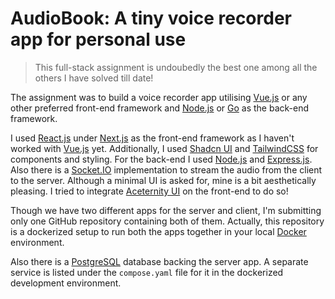 # AudioBook: A tiny voice recorder app for personal use

> This full-stack assignment is undoubedly the best one among all the others I have solved till date!

The assignment was to build a voice recorder app utilising [Vue.js](https://vuejs.org/) or any other preferred front-end framework and [Node.js](https://nodejs.org/en) or [Go](https://go.dev/) as the back-end framework.

I used [React.js](https://react.dev/) under [Next.js](https://nextjs.org/) as the front-end framework as I haven't worked with [Vue.js](https://vuejs.org/) yet. Additionally, I used [Shadcn UI](https://ui.shadcn.com/) and [TailwindCSS](https://tailwindcss.com/) for components and styling. For the back-end I used [Node.js](https://nodejs.org/en) and [Express.js](https://expressjs.com/). Also there is a [Socket.IO](https://socket.io/) implementation to stream the audio from the client to the server. Although a minimal UI is asked for, mine is a bit aesthetically pleasing. I tried to integrate [Aceternity UI](https://ui.aceternity.com/) on the front-end to do so!

Though we have two different apps for the server and client, I'm submitting only one GitHub repository containing both of them. Actually, this repository is a dockerized setup to run both the apps together in your local [Docker](https://www.docker.com/) environment.

Also there is a [PostgreSQL](https://www.postgresql.org/) database backing the server app. A separate service is listed under the `compose.yaml` file for it in the dockerized development environment.